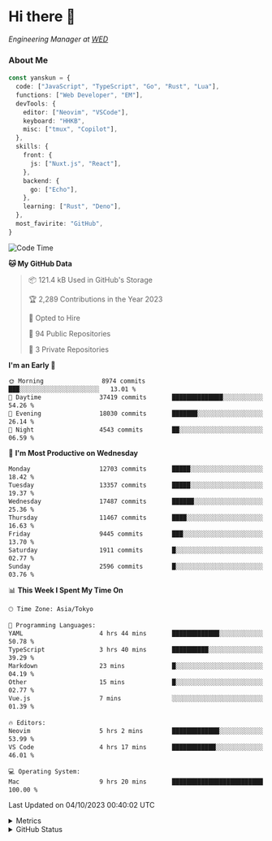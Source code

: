 # Hi there&nbsp;:wave:

<!-- ![Alt text](https://spotify-recently-played-readme.vercel.app/api?user=31kynbuubkiu3r4qh4hjuaglhfay) -->

_Engineering Manager at [WED](https://github.com/wedinc)_

### About Me

```ts
const yanskun = {
  code: ["JavaScript", "TypeScript", "Go", "Rust", "Lua"],
  functions: ["Web Developer", "EM"],
  devTools: {
    editor: ["Neovim", "VSCode"],
    keyboard: "HHKB",
    misc: ["tmux", "Copilot"],
  },
  skills: {
    front: {
      js: ["Nuxt.js", "React"],
    },
    backend: {
      go: ["Echo"],
    },
    learning: ["Rust", "Deno"],
  },
  most_favirite: "GitHub",
}
```

<!--START_SECTION:waka-->
![Code Time](http://img.shields.io/badge/Code%20Time-498%20hrs%208%20mins-blue)

**🐱 My GitHub Data** 

> 📦 121.4 kB Used in GitHub's Storage 
 > 
> 🏆 2,289 Contributions in the Year 2023
 > 
> 💼 Opted to Hire
 > 
> 📜 94 Public Repositories 
 > 
> 🔑 3 Private Repositories 
 > 
**I'm an Early 🐤** 

```text
🌞 Morning                8974 commits        ███░░░░░░░░░░░░░░░░░░░░░░   13.01 % 
🌆 Daytime                37419 commits       ██████████████░░░░░░░░░░░   54.26 % 
🌃 Evening                18030 commits       ███████░░░░░░░░░░░░░░░░░░   26.14 % 
🌙 Night                  4543 commits        ██░░░░░░░░░░░░░░░░░░░░░░░   06.59 % 
```
📅 **I'm Most Productive on Wednesday** 

```text
Monday                   12703 commits       █████░░░░░░░░░░░░░░░░░░░░   18.42 % 
Tuesday                  13357 commits       █████░░░░░░░░░░░░░░░░░░░░   19.37 % 
Wednesday                17487 commits       ██████░░░░░░░░░░░░░░░░░░░   25.36 % 
Thursday                 11467 commits       ████░░░░░░░░░░░░░░░░░░░░░   16.63 % 
Friday                   9445 commits        ███░░░░░░░░░░░░░░░░░░░░░░   13.70 % 
Saturday                 1911 commits        █░░░░░░░░░░░░░░░░░░░░░░░░   02.77 % 
Sunday                   2596 commits        █░░░░░░░░░░░░░░░░░░░░░░░░   03.76 % 
```


📊 **This Week I Spent My Time On** 

```text
🕑︎ Time Zone: Asia/Tokyo

💬 Programming Languages: 
YAML                     4 hrs 44 mins       █████████████░░░░░░░░░░░░   50.78 % 
TypeScript               3 hrs 40 mins       ██████████░░░░░░░░░░░░░░░   39.29 % 
Markdown                 23 mins             █░░░░░░░░░░░░░░░░░░░░░░░░   04.19 % 
Other                    15 mins             █░░░░░░░░░░░░░░░░░░░░░░░░   02.77 % 
Vue.js                   7 mins              ░░░░░░░░░░░░░░░░░░░░░░░░░   01.39 % 

🔥 Editors: 
Neovim                   5 hrs 2 mins        █████████████░░░░░░░░░░░░   53.99 % 
VS Code                  4 hrs 17 mins       ████████████░░░░░░░░░░░░░   46.01 % 

💻 Operating System: 
Mac                      9 hrs 20 mins       █████████████████████████   100.00 % 
```


 Last Updated on 04/10/2023 00:40:02 UTC
<!--END_SECTION:waka-->

<details>
  <summary>Metrics</summary>
  <img src="https://github.com/yanskun/yanskun/blob/main/github-metrics.svg" alt="Metrics">
</details>

<details>
  <summary>GitHub Status</summary>
  <picture>
    <source media="(prefers-color-scheme: dark)" srcset="https://raw.githubusercontent.com/yanskun/yanskun/master/profile-summary-card-output/nord_dark/0-profile-details.svg">
   <img src="https://raw.githubusercontent.com/yanskun/yanskun/master/profile-summary-card-output/default/0-profile-details.svg">
  </picture>
  <br>
  <picture>
    <source media="(prefers-color-scheme: dark)" srcset="https://raw.githubusercontent.com/yanskun/yanskun/master/profile-summary-card-output/nord_dark/1-repos-per-language.svg">
   <img src="https://raw.githubusercontent.com/yanskun/yanskun/master/profile-summary-card-output/default/1-repos-per-language.svg">
  </picture>
  <picture>
    <source media="(prefers-color-scheme: dark)" srcset="https://raw.githubusercontent.com/yanskun/yanskun/master/profile-summary-card-output/nord_dark/2-most-commit-language.svg">
   <img src="https://raw.githubusercontent.com/yanskun/yanskun/master/profile-summary-card-output/default/2-most-commit-language.svg">
  </picture>
  <br>
  <picture>
    <source media="(prefers-color-scheme: dark)" srcset="https://raw.githubusercontent.com/yanskun/yanskun/master/profile-summary-card-output/nord_dark/3-stats.svg">
   <img src="https://raw.githubusercontent.com/yanskun/yanskun/master/profile-summary-card-output/default/3-stats.svg">
  </picture>
  <picture>
    <source media="(prefers-color-scheme: dark)" srcset="https://raw.githubusercontent.com/yanskun/yanskun/master/profile-summary-card-output/nord_dark/4-productive-time.svg">
   <img src="https://raw.githubusercontent.com/yanskun/yanskun/master/profile-summary-card-output/default/4-productive-time.svg">
  </picture>
</details>
